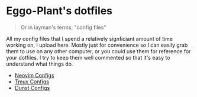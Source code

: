 # Eggo-Plant's dotfiles

> Or in layman's terms; "config files"

All my config files that I spend a relatively signficiant amount of time working on, I upload here. Mostly just for convenience so I can easily grab them to use on any other computer, or you could use them for reference for your dotfiles. I try to keep them well commented so that it's easy to understand what things do.

- [Neovim Configs](https://github.com/Eggo-Plant/dotfiles/tree/main/neovim)
- [Tmux Configs](https://github.com/Eggo-Plant/dotfiles/tree/main/tmux)
- [Dunst Configs](https://github.com/Eggo-Plant/dotfiles/tree/main/dunst)
